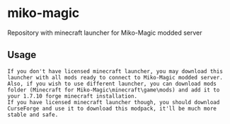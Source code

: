 # miko-magic
Repository with minecraft launcher for Miko-Magic modded server

## Usage
    If you don't have licensed minecraft launcher, you may download this launcher with all mods ready to connect to Miko-Magic modded server.
    Also, if you wish to use different launcher, you can download mods folder (Minecraft for Miko-Magic\minecraft\game\mods) and add it to your 1.7.10 forge minecraft installation.
    If you have licensed minecraft launcher though, you should download CurseForge and use it to download this modpack, it'll be much more stable and safe.